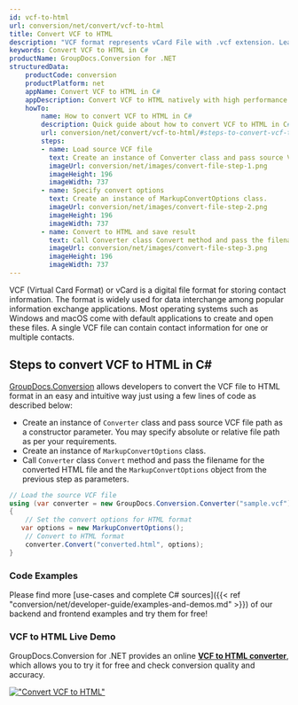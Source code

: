 ```yaml
---
id: vcf-to-html
url: conversion/net/convert/vcf-to-html
title: Convert VCF to HTML
description: "VCF format represents vCard File with .vcf extension. Learn how to convert VCF to HTML file programmatically in C# language using GroupDocs.Conversion for .NET library."
keywords: Convert VCF to HTML in C#
productName: GroupDocs.Conversion for .NET
structuredData:
    productCode: conversion
    productPlatform: net
    appName: Convert VCF to HTML in C#
    appDescription: Convert VCF to HTML natively with high performance using C# language and server side GroupDocs.Conversion for .NET APIs, without the use of any software like Microsoft or Open Office.
    howTo:
        name: How to convert VCF to HTML in C# 
        description: Quick guide about how to convert VCF to HTML in C# with high performance and accuracy.
        url: conversion/net/convert/vcf-to-html/#steps-to-convert-vcf-to-html-in-c
        steps:
        - name: Load source VCF file 
          text: Create an instance of Converter class and pass source VCF file path as a constructor parameter. You may specify absolute or relative file path as per your requirements. 
          imageUrl: conversion/net/images/convert-file-step-1.png
          imageHeight: 196
          imageWidth: 737
        - name: Specify convert options 
          text: Create an instance of MarkupConvertOptions class.
          imageUrl: conversion/net/images/convert-file-step-2.png
          imageHeight: 196
          imageWidth: 737
        - name: Convert to HTML and save result 
          text: Call Converter class Convert method and pass the filename for the converted HTML file and the MarkupConvertOptions object from the previous step as parameters.
          imageUrl: conversion/net/images/convert-file-step-3.png
          imageHeight: 196
          imageWidth: 737
---
```


VCF (Virtual Card Format) or vCard is a digital file format for storing contact information. The format is widely used for data interchange among popular information exchange applications. Most operating systems such as Windows and macOS come with default applications to create and open these files. A single VCF file can contain contact information for one or multiple contacts.

## Steps to convert VCF to HTML in C#

[GroupDocs.Conversion](https://products.groupdocs.com/conversion/net) allows developers to convert the VCF file to HTML format in an easy and intuitive way just using a few lines of code as described below:

* Create an instance of `Converter` class and pass source VCF file path as a constructor parameter. You may specify absolute or relative file path as per your requirements. 
* Create an instance of `MarkupConvertOptions` class.
* Call `Converter` class `Convert` method and pass the filename for the converted HTML file and the `MarkupConvertOptions` object from the previous step as parameters.

```csharp
// Load the source VCF file
using (var converter = new GroupDocs.Conversion.Converter("sample.vcf"))
{
    // Set the convert options for HTML format
   var options = new MarkupConvertOptions();
    // Convert to HTML format
    converter.Convert("converted.html", options);
}
```

### Code Examples

Please find more [use-cases and complete C# sources]({{< ref "conversion/net/developer-guide/examples-and-demos.md" >}}) of our backend and frontend examples and try them for free!

### VCF to HTML Live Demo

GroupDocs.Conversion for .NET provides an online [**VCF to HTML converter**](https://products.groupdocs.app/conversion/vcf-to-html), which allows you to try it for free and check conversion quality and accuracy.

[!["Convert VCF to HTML"](conversion/net/images/convert-to-html/convert-vcf-to-html.png)](https://products.groupdocs.app/conversion/vcf-to-html)